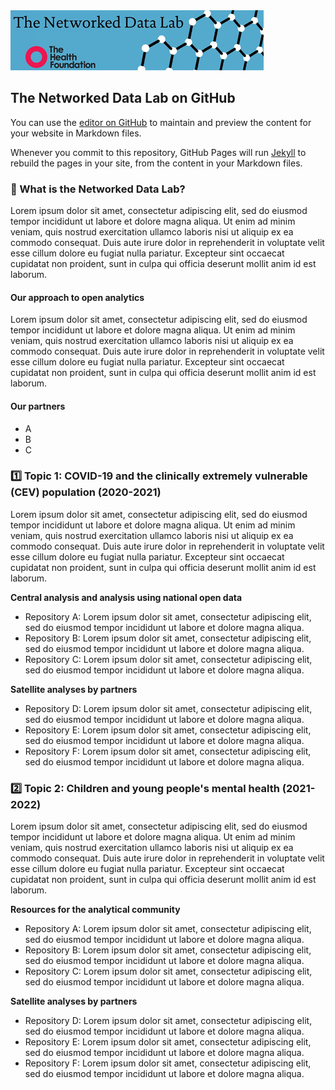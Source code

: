 <img src="ndlbanner.png" width="405" height="96">

## The Networked Data Lab on GitHub

You can use the [editor on GitHub](https://github.com/sg-peytrignet/networked-data-lab/edit/main/README.md) to maintain and preview the content for your website in Markdown files.

Whenever you commit to this repository, GitHub Pages will run [Jekyll](https://jekyllrb.com/) to rebuild the pages in your site, from the content in your Markdown files.

### :link: What is the Networked Data Lab?

Lorem ipsum dolor sit amet, consectetur adipiscing elit, sed do eiusmod tempor incididunt ut labore et dolore magna aliqua. Ut enim ad minim veniam, quis nostrud exercitation ullamco laboris nisi ut aliquip ex ea commodo consequat. Duis aute irure dolor in reprehenderit in voluptate velit esse cillum dolore eu fugiat nulla pariatur. Excepteur sint occaecat cupidatat non proident, sunt in culpa qui officia deserunt mollit anim id est laborum.

#### Our approach to open analytics

Lorem ipsum dolor sit amet, consectetur adipiscing elit, sed do eiusmod tempor incididunt ut labore et dolore magna aliqua. Ut enim ad minim veniam, quis nostrud exercitation ullamco laboris nisi ut aliquip ex ea commodo consequat. Duis aute irure dolor in reprehenderit in voluptate velit esse cillum dolore eu fugiat nulla pariatur. Excepteur sint occaecat cupidatat non proident, sunt in culpa qui officia deserunt mollit anim id est laborum.

#### Our partners

- A
- B
- C

### :one: Topic 1: COVID-19 and the clinically extremely vulnerable (CEV) population (2020-2021)

Lorem ipsum dolor sit amet, consectetur adipiscing elit, sed do eiusmod tempor incididunt ut labore et dolore magna aliqua. Ut enim ad minim veniam, quis nostrud exercitation ullamco laboris nisi ut aliquip ex ea commodo consequat. Duis aute irure dolor in reprehenderit in voluptate velit esse cillum dolore eu fugiat nulla pariatur. Excepteur sint occaecat cupidatat non proident, sunt in culpa qui officia deserunt mollit anim id est laborum.

**Central analysis and analysis using national open data**

- Repository A: Lorem ipsum dolor sit amet, consectetur adipiscing elit, sed do eiusmod tempor incididunt ut labore et dolore magna aliqua.
- Repository B: Lorem ipsum dolor sit amet, consectetur adipiscing elit, sed do eiusmod tempor incididunt ut labore et dolore magna aliqua.
- Repository C: Lorem ipsum dolor sit amet, consectetur adipiscing elit, sed do eiusmod tempor incididunt ut labore et dolore magna aliqua.

**Satellite analyses by partners**

- Repository D: Lorem ipsum dolor sit amet, consectetur adipiscing elit, sed do eiusmod tempor incididunt ut labore et dolore magna aliqua.
- Repository E: Lorem ipsum dolor sit amet, consectetur adipiscing elit, sed do eiusmod tempor incididunt ut labore et dolore magna aliqua.
- Repository F: Lorem ipsum dolor sit amet, consectetur adipiscing elit, sed do eiusmod tempor incididunt ut labore et dolore magna aliqua.

### :two: Topic 2: Children and young people's mental health (2021-2022)

Lorem ipsum dolor sit amet, consectetur adipiscing elit, sed do eiusmod tempor incididunt ut labore et dolore magna aliqua. Ut enim ad minim veniam, quis nostrud exercitation ullamco laboris nisi ut aliquip ex ea commodo consequat. Duis aute irure dolor in reprehenderit in voluptate velit esse cillum dolore eu fugiat nulla pariatur. Excepteur sint occaecat cupidatat non proident, sunt in culpa qui officia deserunt mollit anim id est laborum.

**Resources for the analytical community**

- Repository A: Lorem ipsum dolor sit amet, consectetur adipiscing elit, sed do eiusmod tempor incididunt ut labore et dolore magna aliqua.
- Repository B: Lorem ipsum dolor sit amet, consectetur adipiscing elit, sed do eiusmod tempor incididunt ut labore et dolore magna aliqua.
- Repository C: Lorem ipsum dolor sit amet, consectetur adipiscing elit, sed do eiusmod tempor incididunt ut labore et dolore magna aliqua.

**Satellite analyses by partners**

- Repository D: Lorem ipsum dolor sit amet, consectetur adipiscing elit, sed do eiusmod tempor incididunt ut labore et dolore magna aliqua.
- Repository E: Lorem ipsum dolor sit amet, consectetur adipiscing elit, sed do eiusmod tempor incididunt ut labore et dolore magna aliqua.
- Repository F: Lorem ipsum dolor sit amet, consectetur adipiscing elit, sed do eiusmod tempor incididunt ut labore et dolore magna aliqua.

